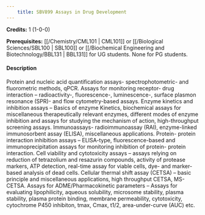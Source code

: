 ```yaml
---
    title: SBV899 Assays in Drug Development
---
```

**Credits:** 1 (1-0-0)



**Prerequisites:** [[/Chemistry/CML101 | CML101]] or [[/Biological Sciences/SBL100 | SBL100]] or [[/Biochemical Engineering and Biotechnology/BBL131 | BBL131]] for UG students. None for PG students.

#### Description 
Protein and nucleic acid quantification assays- spectrophotometric- and fluorometric methods, qPCR. Assays for monitoring receptor- drug interaction – radioactivity-, fluorescence-, luminescence-, surface plasmon resonance (SPR)- and flow cytometry-based assays. Enzyme kinetics and inhibition assays – Basics of enzyme Kinetics, biochemical assays for miscellaneous therapeutically relevant enzymes, different modes of enzyme inhibition and assays for studying the mechanism of action, high-throughput screening assays. Immunoassays- radioimmunoassay (RAI), enzyme-linked immunosorbent assay (ELISA), miscellaneous applications. Protein- protein interaction inhibition assays – ELISA-type, fluorescence-based and immunoprecipitation assays for monitoring inhibition of protein- protein interaction. Cell viability and cytotoxicity assays – assays relying on reduction of tetrazolium and resazurin compounds, activity of protease markers, ATP detection, real-time assay for viable cells, dye- and marker-based analysis of dead cells. Cellular thermal shift assay (CETSA) – basic principle and miscellaneous applications, high throughput CETSA, MS-CETSA. Assays for ADME/Pharmacokinetic parameters – Assays for evaluating lipophilicity, aqueous solubility, microsome stability, plasma stability, plasma protein binding, membrane permeability, cytotoxicity, cytochrome P450 inhibiton, tmax, Cmax, t1/2, area-under-curve (AUC) etc.